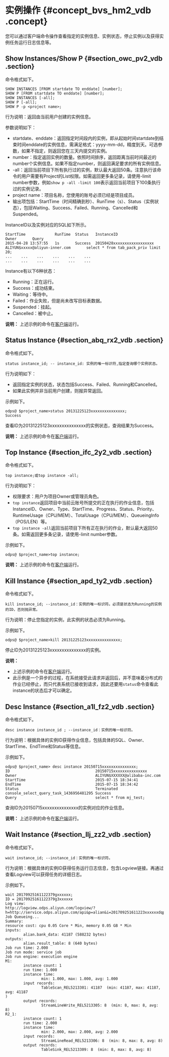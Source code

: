 # 实例操作 {#concept_bvs_hm2_vdb .concept}

您可以通过客户端命令操作查看指定的实例信息、实例状态，停止实例以及获得实例任务运行日志信息等。

## Show Instances/Show P {#section_owc_pv2_vdb .section}

命令格式如下。

``` {#codeblock_846_e48_5hx .lanuage-sql}
SHOW INSTANCES [FROM startdate TO enddate] [number];
SHOW P [FROM startdate TO enddate] [number];
SHOW INSTANCES [-all];
SHOW P [-all];
SHOW P -p <project name>;
```

行为说明：返回由当前用户创建的实例信息。

参数说明如下：

-   startdate、enddate：返回指定时间段内的实例，即从起始时间startdate到结束时间enddate的实例信息，需满足格式：yyyy-mm-dd，精度到天。可选参数，如果不指定，则返回您在三天内提交的实例。
-   number：指定返回实例的数量。依照时间排序，返回距离当前时间最近的number个实例信息。如果不指定number，则返回满足要求的所有实例信息。
-   -all：返回当前项目下所有执行过的实例，默认最大返回50条。注意执行该命令的用户需要有Project的List权限。如需返回更多条记录，请使用-limit number参数，例如`show p -all -limit 100`表示返回当前项目下100条执行过的实例记录。
-   project name：项目名称，您使用的账号必须已经是项目成员。
-   输出项包括：StartTime（时间精确到秒）、RunTime（s）、Status（实例状态），包括Waiting、Success、Failed、Running、Cancelled和Suspended。

InstanceID以及实例对应的SQL如下所示。

``` {#codeblock_la0_oty_eib .lanuage-sql}
StartTime             RunTime  Status   InstanceID                    Owner       Query
2015-04-28 13:57:55   1s       Success  20150428xxxxxxxxxxxxxxxxxx   ALIYUN$xxxxx@aliyun-inner.com       select * from tab_pack_priv limit 20;
...    ...    ...    ...    ...    ...
...    ...    ...    ...    ...    ...
```

Instance有以下6种状态：

-   Running：正在运行。
-   Success：成功结束。
-   Waiting：等待中。
-   Failed：作业失败，但是尚未改写目标表数据。
-   Suspended：挂起。
-   Cancelled：被中止。

**说明：** 上述示例的命令在[客户端](../../../../cn.zh-CN/工具及下载/客户端.md#)运行。

## Status Instance {#section_abq_rx2_vdb .section}

命令格式如下。

``` {#codeblock_foi_s5p_q6c .lanuage-sql}
status instance_id; -- instance_id: 实例的唯一标识符,指定查询哪个实例状态。
```

行为说明如下：

-   返回指定实例的状态，状态包括Success、Failed、Running和Cancelled。
-   如果此实例并非当前用户创建，则报异常返回。

示例如下。

``` {#codeblock_zef_t7g_gib .lanuage-sql}
odps@ $project_name>status 20131225123xxxxxxxxxxxxxxx;
Success
```

查看ID为20131225123xxxxxxxxxxxxxxx的实例状态，查询结果为Success。

**说明：** 上述示例的命令在[客户端](../../../../cn.zh-CN/工具及下载/客户端.md#)运行。

## Top Instance {#section_ifc_2y2_vdb .section}

命令格式如下。

``` {#codeblock_y0g_kqq_g9b .lanuage-sql}
top instance;或top instance -all;
```

行为说明如下：

-   权限要求：用户为项目Owner或管理员角色。
-   `top instance`返回项目中当前云账号所提交的正在执行的作业信息，包括InstanceID、Owner、Type、StartTime、Progress、Status、Priority、RuntimeUsage（CPU/MEM）、TotalUsage（CPU/MEM）、QueueingInfo（POS/LEN）等。
-   `top instance -all`返回当前项目下所有正在执行的作业，默认最大返回50条。如需返回更多条记录，请使用-limit number参数。

示例如下。

``` {#codeblock_39r_9pn_4mq .lanuage-sql}
odps@ $project_name>top instance;
```

**说明：** 上述示例的命令在[客户端](../../../../cn.zh-CN/工具及下载/客户端.md#)运行。

## Kill Instance {#section_apd_ty2_vdb .section}

命令格式如下。

``` {#codeblock_1vs_025_gkg .lanuage-sql}
kill instance_id; --instance_id：实例的唯一标识符。必须是状态为Running的实例的ID，否则抛异常。
```

行为说明：停止您指定的实例，此实例的状态必须为Running。

示例如下。

``` {#codeblock_1y9_8ew_oi5 .lanuage-sql}
odps@ $project_name>kill 20131225123xxxxxxxxxxxxxxx;
```

停止ID为20131225123xxxxxxxxxxxxxxx的实例。

**说明：** 

-   上述示例的命令在[客户端](../../../../cn.zh-CN/工具及下载/客户端.md#)运行。
-   此示例是一个异步的过程，在系统接受此请求并返回后，并不意味着分布式的作业已经停止，而只代表系统已接收到请求，因此还要用`status`命令查看此instance的状态后才可以确定。

## Desc Instance {#section_a1l_fz2_vdb .section}

命令格式如下。

``` {#codeblock_qgu_myk_5v3 .lanuage-sql}
desc instance instance_id ; --instance_id：实例的唯一标识符。
```

行为说明：根据具体的实例ID获得作业信息，包括具体的SQL、Owner、StartTime、EndTime和Status等信息。

示例如下。

``` {#codeblock_3rq_hxj_f4h .lanuage-sql}
odps@ $project_name> desc instance 20150715xxxxxxxxxxxxxxx;
ID                                      20150715xxxxxxxxxxxxxxx
Owner                                   ALIYUN$XXXXXX@alibaba-inc.com
StartTime                               2015-07-15 18:34:41
EndTime                                 2015-07-15 18:34:42
Status                                  Terminated
console_select_query_task_1436956481295 Success
Query                                   select * from mj_test;
```

查询ID为20150715xxxxxxxxxxxxxxx的实例对应的作业信息。

**说明：** 上述示例的命令在[客户端](../../../../cn.zh-CN/工具及下载/客户端.md#)运行。

## Wait Instance {#section_llj_zz2_vdb .section}

命令格式如下。

``` {#codeblock_4rz_o8j_n5z .lanuage-sql}
wait instance_id; --instance_id：实例的唯一标识符。
```

行为说明：根据具体的实例ID获得任务运行日志信息，包含Logview链接。再通过查看Logview可以获得任务的详细日志。

示例如下。

``` {#codeblock_065_xw0_b3v .lanuage-sql}
wait 20170925161122379gxxxxxx;
ID = 20170925161122379g3xxxxxx
Log view:
http://logview.odps.aliyun.com/logview/?h=http://service.odps.aliyun.com/api&p=alian&i=201709251611223xxxxxxdqp&token=XXXXXXvbiI6IjEifQ==
Job Queueing...
Summary:
resource cost: cpu 0.05 Core * Min, memory 0.05 GB * Min
inputs:
        alian.bank_data: 41187 (588232 bytes)
outputs:
        alian.result_table: 8 (640 bytes)
Job run time: 2.000
Job run mode: service job
Job run engine: execution engine
M1:
        instance count: 1
        run time: 1.000
        instance time:
                min: 1.000, max: 1.000, avg: 1.000
        input records:
                TableScan_REL5213301: 41187  (min: 41187, max: 41187, avg: 41187
)
        output records:
                StreamLineWrite_REL5213305: 8  (min: 8, max: 8, avg: 8)
R2_1:
        instance count: 1
        run time: 2.000
        instance time:
                min: 2.000, max: 2.000, avg: 2.000
        input records:
                StreamLineRead_REL5213306: 8  (min: 8, max: 8, avg: 8)
        output records:
                TableSink_REL5213309: 8  (min: 8, max: 8, avg: 8)
```

